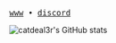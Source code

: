 <samp>
<a href="https://catdeal3r.port0.org">www</a> • <a href="https://discord.com/users/1308276713410658385">discord</a>
</samp>

![catdeal3r's GitHub stats](https://github-readme-stats.vercel.app/api?username=catdeal3r&show_icons=false&theme=dark&hide_border=true&bg_color=0d1117)
